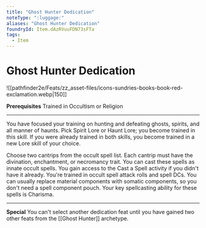 ```yaml
---
title: "Ghost Hunter Dedication"
noteType: ":luggage:"
aliases: "Ghost Hunter Dedication"
foundryId: Item.dAzRVuuFDN73sFTa
tags:
  - Item
---
```


# Ghost Hunter Dedication
![[pathfinder2e/Feats/zz_asset-files/icons-sundries-books-book-red-exclamation.webp|150]]

**Prerequisites** Trained in Occultism or Religion

* * *

You have focused your training on hunting and defeating ghosts, spirits, and all manner of haunts. Pick Spirit Lore or Haunt Lore; you become trained in this skill. If you were already trained in both skills, you become trained in a new Lore skill of your choice.

Choose two cantrips from the occult spell list. Each cantrip must have the divination, enchantment, or necromancy trait. You can cast these spells as innate occult spells. You gain access to the Cast a Spell activity if you didn't have it already. You're trained in occult spell attack rolls and spell DCs. You can usually replace material components with somatic components, so you don't need a spell component pouch. Your key spellcasting ability for these spells is Charisma.

* * *

**Special** You can't select another dedication feat until you have gained two other feats from the [[Ghost Hunter]] archetype.
